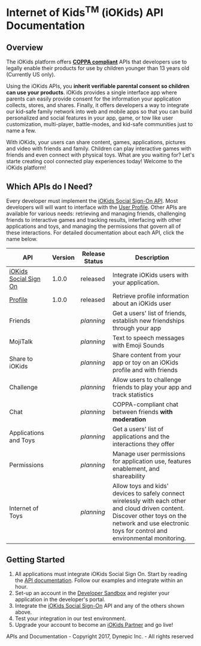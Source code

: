 # Internet of Kids<sup>TM</sup> (iOKids) API Documentation

## Overview
The iOKids platform offers **[COPPA compliant](https://www.ftc.gov/enforcement/rules/rulemaking-regulatory-reform-proceedings/childrens-online-privacy-protection-rule)** 
APIs that developers use to legally enable their products for use by children younger than 13 years old (Currently US only). 

Using the iOKids APIs, you **inherit verifiable parental consent so children can use your products**. iOKids provides a single 
interface app where parents can easily provide consent for the information your application collects, stores, and shares. 
Finally, it offers developers a way to integrate our kid-safe family network into web and mobile apps so that you can 
build personalized and social features in your app, game, or tow like user customization, multi-player, battle-modes, and 
kid-safe communities just to name a few. 

With iOKids, your users can share content, games, applications, pictures and video with friends and family. Children can 
play interactive games with friends and even connect with physical toys. What are you waiting for? Let's starte creating
cool connected play experiences today! Welcome to the iOKids platform!

## Which APIs do I Need?
Every developer must implement the [iOKids Social Sign-On API](/iOKids-SSO.md). Most developers will will want to interface
with the [User Profile](/Profile.md). Other APIs are available for various needs: retrieving and managing friends, 
challenging friends to interactive games and tracking results, interfacing with other applications and toys, and managing
the permissions that govern all of these interactions. For detailed documentation about each API, click the name below. 

| API | Version | Release Status | Description |
| --- | ------- | ------ | ----------- |
| [iOKids <br />Social Sign On](/iOKids-SSO.md) | 1.0.0 | released | Integrate iOKids users with your application. |
| [Profile](/Profile.md) | 1.0.0 | released | Retrieve profile information about an iOKids user |
| Friends |  | *planning* | Get a users' list of friends, establish new friendships through your app |
| MojiTalk |  | *planning* | Text to speech messages with Emoji Sounds |
| Share to iOKids |  | *planning* | Share content from your app or toy on an iOKids profile and with friends |
| Challenge |  | *planning* | Allow users to challenge friends to play your app and track statistics |
| Chat |   | *planning* | COPPA-compliant chat between friends **with moderation** |
| Applications and Toys |  | *planning* | Get a users' list of applications and the interactions they offer |
| Permissions |  | *planning* | Manage user permissions for application use, features enablement, and shareability |
| Internet of Toys |  | *planning* | Allow toys and kids' devices to safely connect wirelessly with each other and cloud driven content. Discover other toys on the network and use electronic toys for control and environmental monitoring. |

## Getting Started
1. All applications must integrate iOKids Social Sign On. Start by reading the [API documentation](/iOKids-SSO.md). Follow 
our examples and integrate within an hour.
2. Set-up an account in the [Developer Sandbox](https://sandbox.iokids.net/developer) and register your application in 
the developer's portal.  
3. Integrate the [iOKids Social Sign-On](/iOKids-SSO.md) API and any of the others shown above.
4. Test your integration in our test environment.
5. Upgrade your account to become an [iOKids Partner](https://iokids.net/partners) and go live!


APIs and Documentation - Copyright 2017, Dynepic Inc. - All rights reserved